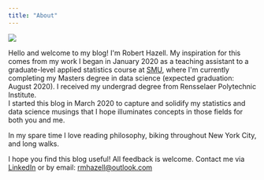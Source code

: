 ```yaml
---
title: "About"
---
```


![](/./about_files/anotherone.png)


Hello and welcome to my blog!  I'm Robert Hazell.  My inspiration for this comes from my work I began in January 2020 as a teaching assistant to a graduate-level applied statistics course at [SMU](https://datascience.smu.edu/), where I'm currently completing my Masters degree in data science (expected graduation: August 2020).  I received my undergrad degree from Rensselaer Polytechnic Institute.  
I started this blog in March 2020 to capture and solidify my statistics and data science musings that I hope illuminates concepts in those fields for both you and me.

In my spare time I love reading philosophy, biking throughout New York City, and long walks.  

I hope you find this blog useful!  All feedback is welcome.  Contact me via [LinkedIn](www.linkedin.com/in/robertmhazell) or by email: rmhazell@outlook.com
